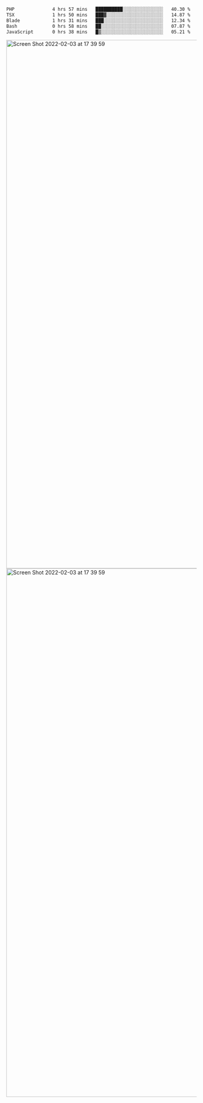 <!--START_SECTION:waka-->

```txt
PHP              4 hrs 57 mins   ██████████░░░░░░░░░░░░░░░   40.30 %
TSX              1 hrs 50 mins   ███▓░░░░░░░░░░░░░░░░░░░░░   14.87 %
Blade            1 hrs 31 mins   ███░░░░░░░░░░░░░░░░░░░░░░   12.34 %
Bash             0 hrs 58 mins   ██░░░░░░░░░░░░░░░░░░░░░░░   07.87 %
JavaScript       0 hrs 38 mins   █▒░░░░░░░░░░░░░░░░░░░░░░░   05.21 %
```

<!--END_SECTION:waka-->

<img width="1400" alt="Screen Shot 2022-02-03 at 17 39 59" src="https://user-images.githubusercontent.com/45716542/152387304-f2b60485-53a6-4f4b-a818-5cefb1b0c0ae.png">
<img width="1400" alt="Screen Shot 2022-02-03 at 17 39 59" src="https://user-images.githubusercontent.com/45716542/152387273-ea5cdf21-2a45-44da-8bef-00c1763b1d42.png">
